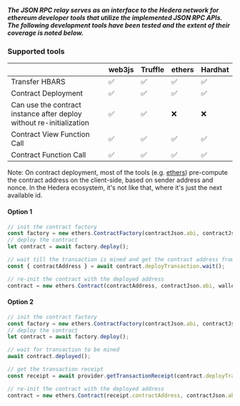 ##### The JSON RPC relay serves as an interface to the Hedera network for ethereum developer tools that utilize the implemented JSON RPC APIs. The following development tools have been tested and the extent of their coverage is noted below.

### Supported tools
|                                                                      | web3js | Truffle | ethers | Hardhat |
|----------------------------------------------------------------------|--------|---------|--------|---------|
| Transfer HBARS                                                       |    ✅   |    ✅    |    ✅   |    ✅    |
| Contract Deployment                                                  |    ✅   |    ✅    |    ✅   |    ✅    |
| Can use the contract instance after deploy without re-initialization |    ✅   |    ✅    |    ❌   |    ❌    |
| Contract View Function Call                                          |    ✅   |    ✅    |    ✅   |    ✅    |
| Contract Function Call                                               |    ✅   |    ✅    |    ✅   |    ✅    |

Note: On contract deployment, most of the tools (e.g. [ethers](https://docs.ethers.io/v5/api/utils/address/#utils--contract-addresses)) pre-compute the contract address on the client-side, based
on sender address and nonce. In the Hedera ecosystem, it's not like that, where it's just the next available id.

#### Option 1
```typescript
// init the contract factory
const factory = new ethers.ContractFactory(contractJson.abi, contractJson.bytecode, wallet);
// deploy the contract
let contract = await factory.deploy();

// wait till the transaction is mined and get the contract address from the receipt
const { contractAddress } = await contract.deployTransaction.wait();

// re-init the contract with the deployed address
contract = new ethers.Contract(contractAddress, contractJson.abi, wallet);
```

#### Option 2
```typescript
// init the contract factory
const factory = new ethers.ContractFactory(contractJson.abi, contractJson.bytecode, wallet);
// deploy the contract
let contract = await factory.deploy();

// wait for transaction to be mined
await contract.deployed();

// get the transaction receipt
const receipt = await provider.getTransactionReceipt(contract.deployTransaction.hash);

// re-init the contract with the deployed address
contract = new ethers.Contract(receipt.contractAddress, contractJson.abi, wallet);
```
